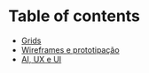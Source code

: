 # Table of contents

* [Grids](README.md)
* [Wireframes e prototipação](wireframes-e-prototipacao.md)
* [AI, UX e UI](ai-ux-e-ui.md)
